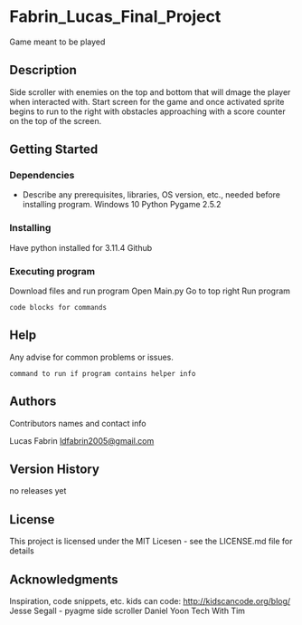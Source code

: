 # Fabrin_Lucas_Final_Project

Game meant to be played

## Description

Side scroller with enemies on the top and bottom that will dmage the player when interacted with. Start screen for the game and once activated sprite begins to run to the right with obstacles approaching with a score counter on the top of the screen.

## Getting Started

### Dependencies

* Describe any prerequisites, libraries, OS version, etc., needed before installing program.
Windows 10
Python
Pygame 2.5.2

### Installing

Have python installed for 3.11.4
Github

### Executing program

Download files and run program
Open Main.py
Go to top right
Run program
```
code blocks for commands
```

## Help

Any advise for common problems or issues.
```
command to run if program contains helper info
```

## Authors

Contributors names and contact info

Lucas Fabrin
ldfabrin2005@gmail.com

## Version History

no releases yet

## License

This project is licensed under the MIT Licesen - see the LICENSE.md file for details

## Acknowledgments

Inspiration, code snippets, etc.
kids can code: http://kidscancode.org/blog/
Jesse Segall - pyagme side scroller
Daniel Yoon
Tech With Tim
